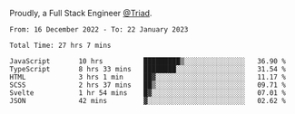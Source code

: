 Proudly, a Full Stack Engineer [@Triad](https://github.com/Triad-Behavioral-Health).
<!--START_SECTION:waka-->

```text
From: 16 December 2022 - To: 22 January 2023

Total Time: 27 hrs 7 mins

JavaScript       10 hrs          █████████▒░░░░░░░░░░░░░░░   36.90 %
TypeScript       8 hrs 33 mins   ████████░░░░░░░░░░░░░░░░░   31.54 %
HTML             3 hrs 1 min     ██▓░░░░░░░░░░░░░░░░░░░░░░   11.17 %
SCSS             2 hrs 37 mins   ██▒░░░░░░░░░░░░░░░░░░░░░░   09.71 %
Svelte           1 hr 54 mins    █▓░░░░░░░░░░░░░░░░░░░░░░░   07.01 %
JSON             42 mins         ▓░░░░░░░░░░░░░░░░░░░░░░░░   02.62 %
```

<!--END_SECTION:waka-->
